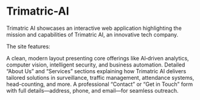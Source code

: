# Trimatric-AI
Trimatric AI showcases an interactive web application highlighting the mission and capabilities of Trimatric AI, an innovative tech company. 

The site features:

A clean, modern layout presenting core offerings like AI‑driven analytics, computer vision, intelligent security, and business automation.
Detailed “About Us” and “Services” sections explaining how Trimatric AI delivers tailored solutions in surveillance, traffic management, attendance systems, head-counting, and more.
A professional “Contact” or “Get in Touch” form with full details—address, phone, and email—for seamless outreach.
